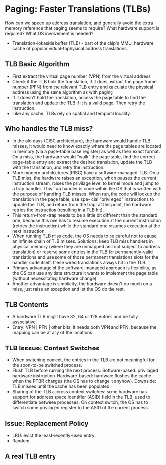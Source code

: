 # Paging: Faster Translations (TLBs)

How can we speed up address translation, and generally avoid the
extra memory reference that paging seems to require? What hardware
support is required? What OS involvement is needed?

- Translation-lokaside buffer (TLB) - part of the chip's MMU, hardware cache
  of popular virtual-tophysical address translations.

## TLB Basic Algorithm

- First extract the virtual page number (VPN) from the virtual address
- Check if the TLB hold the translation, if it does, extract the page frame
  number (PFN) from the relevant TLB entry and calculate the physical address
  using the same algorithm as with paging
- If it doesn't hold the translation, access the page table to find the translation
  and update the TLB if it is a valid page. Then retry the instruction.
- Like any cache, TLBs rely on spatial and temporal locality.

## Who handles the TLB miss?

- In the old days (CISC architecture), the hardware would handle TLB misses, it would
  need to know exactly where the page tables are located in memory (via a page-table base register)
  as well as their exact format. On a miss, the hardware would “walk” the page table, find the
  correct page-table entry and extract the desired translation, update the TLB
  with the translation, and retry the instruction.
- More modern architectures (RISC) have a software-managed TLB. On a TLB miss, the hardware
  raises an exception, which pauses the current instruction stream, raises the privilage level to kernel
  mode and jump to a trap handler. This trap handler is code within the OS that is written with the purpose
  of handling TLB misses. When run, the code will lookup the translation in the page table, use spe-
  cial “privileged” instructions to update the TLB, and return from the trap;
  at this point, the hardware retries the instruction (resulting in a TLB hit).
- This return-from-trap needs to be a little bit different than the standard one, because this one has to
  resume execution at the current instruciton (retries the instruction) while the standard one resumes execution
  at the next instruction.
- When running TLB miss code, the OS needs to be careful not to cause an infinite chain of TLB misses. Solutions:
  keep TLB miss handlers in physical memory (where they are unmapped and not subject to address translation) or reserve
  some entries in the TLB for permanently-valid translations and use some of those permanent translations slots for the
  handler code itself. these wired translations always hit in the TLB.
- Primary advantage of the software-managed approach is flexibility, as the OS can use any data structure it wants
  to implement the page table (without necessitating hardware change)
- Another advantage is simplicity, the hardware doesn't do much on a miss, just raise an exception and let the OS do the rest.

## TLB Contents

- A hardware TLB might have 32, 64 or 128 entries and be fully associative.
- Entry: VPN | PFN | other bits, it needs both VPN and PFN, because the mapping
  can be at any of the locations

## TLB Isssue: Context Switches

- When switching context, the entries in the TLB are not meaningful for the soon-to-be switched process.
- Flush TLB before running the next process. Software-based: privilaged hardware instruction.
  Hardware-based: hardware flushes the cache when the PTBR changes (the OS has to change it anyhow).
  Downside: TLB misses until the cache has been populated.
- Sharing of the TLB accross context switches: some hardware has support for address space identifier (ASID)
  field in the TLB, used to differentiate between processes. On context switch, the OS has to switch some
  privilaged register to the ASID of the current process.

## Issue: Replacement Policy

- LRU: evict the least-recently-used entry.
- Random

## A real TLB entry
